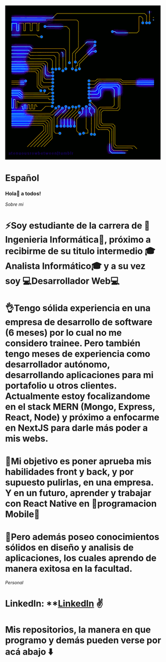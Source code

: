 ![](https://github.com/Rodrigo00909/Rodrigo00909/blob/main/giphy.gif)

# Español
### Hola:wave: a todos!

_Sobre mi_
# :zap:Soy estudiante de la carrera de :star2:Ingenieria Informática:star2:, próximo a recibirme de su titulo intermedio :mortar_board:Analista Informático:mortar_board: y a su vez soy :computer:Desarrollador Web:computer: 

# :ok_hand:Tengo sólida experiencia en una empresa de desarrollo de software (6 meses) por lo cual no me considero trainee. Pero también tengo meses de experiencia como desarrollador autónomo, desarrollando aplicaciones para mi portafolio u otros clientes. Actualmente estoy focalizandome en el stack MERN (Mongo, Express, React, Node) y próximo a enfocarme en NextJS para darle más poder a mis webs.

# :flags:Mi objetivo es poner aprueba mis habilidades front y back, y por supuesto pulirlas, en una empresa. Y en un futuro, aprender y trabajar con React Native en :iphone:programacion Mobile:iphone:

# :muscle:Pero además poseo conocimientos sólidos en diseño y analisis de aplicaciones, los cuales aprendo de manera exitosa en la facultad.

_Personal_
# LinkedIn: **[LinkedIn](https://www.linkedin.com/in/torresmessenzani/) :v:

# Mis repositorios, la manera en que programo y demás pueden verse por acá abajo :arrow_down:
